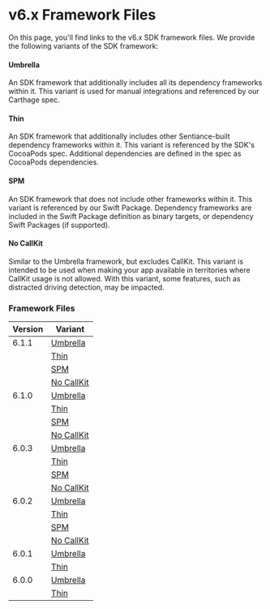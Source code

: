# v6.x Framework Files

On this page, you'll find links to the v6.x SDK framework files. We provide the following variants of the SDK framework:

#### Umbrella

An SDK framework that additionally includes all its dependency frameworks within it. This variant is used for manual integrations and referenced by our Carthage spec.

#### Thin

An SDK framework that additionally includes other Sentiance-built dependency frameworks within it. This variant is referenced by the SDK's CocoaPods spec. Additional dependencies are defined in the spec as CocoaPods dependencies.

#### SPM

An SDK framework that does not include other frameworks within it. This variant is referenced by our Swift Package. Dependency frameworks are included in the Swift Package definition as binary targets, or dependency Swift Packages (if supported).

#### No CallKit

Similar to the Umbrella framework, but excludes CallKit. This variant is intended to be used when making your app available in territories where CallKit usage is not allowed. With this variant, some features, such as distracted driving detection, may be impacted.

### Framework Files

| Version | Variant                                                                                                                                     |
| ------- | ------------------------------------------------------------------------------------------------------------------------------------------- |
| 6.1.1   | [Umbrella](https://sentiance-u1-sdk-downloads.s3.eu-west-1.amazonaws.com/ios/frameworks/SENTSDK/6.0.2/SENTSDK-6.1.1.xcframework.zip)        |
|         | [Thin](https://sentiance-u1-sdk-downloads.s3.eu-west-1.amazonaws.com/ios/frameworks/SENTSDK/6.0.2/SENTSDK-thin-6.1.1.xcframework.zip)       |
|         | [SPM](https://sentiance-u1-sdk-downloads.s3.eu-west-1.amazonaws.com/ios/frameworks/SENTSDK/6.0.2/SENTSDK-spm-6.1.1.xcframework.zip)         |
|         | [No CallKit](https://sentiance-u1-sdk-downloads.s3.eu-west-1.amazonaws.com/ios/frameworks/SENTSDK/6.0.2/SENTSDK-noCK-6.1.1.xcframework.zip) |
| 6.1.0   | [Umbrella](https://sentiance-u1-sdk-downloads.s3.eu-west-1.amazonaws.com/ios/frameworks/SENTSDK/6.0.2/SENTSDK-6.1.0.xcframework.zip)        |
|         | [Thin](https://sentiance-u1-sdk-downloads.s3.eu-west-1.amazonaws.com/ios/frameworks/SENTSDK/6.0.2/SENTSDK-thin-6.1.0.xcframework.zip)       |
|         | [SPM](https://sentiance-u1-sdk-downloads.s3.eu-west-1.amazonaws.com/ios/frameworks/SENTSDK/6.0.2/SENTSDK-spm-6.1.0.xcframework.zip)         |
|         | [No CallKit](https://sentiance-u1-sdk-downloads.s3.eu-west-1.amazonaws.com/ios/frameworks/SENTSDK/6.0.2/SENTSDK-noCK-6.1.0.xcframework.zip) |
| 6.0.3   | [Umbrella](https://sentiance-u1-sdk-downloads.s3.eu-west-1.amazonaws.com/ios/frameworks/SENTSDK/6.0.2/SENTSDK-6.0.3.xcframework.zip)        |
|         | [Thin](https://sentiance-u1-sdk-downloads.s3.eu-west-1.amazonaws.com/ios/frameworks/SENTSDK/6.0.2/SENTSDK-thin-6.0.3.xcframework.zip)       |
|         | [SPM](https://sentiance-u1-sdk-downloads.s3.eu-west-1.amazonaws.com/ios/frameworks/SENTSDK/6.0.2/SENTSDK-spm-6.0.3.xcframework.zip)         |
|         | [No CallKit](https://sentiance-u1-sdk-downloads.s3.eu-west-1.amazonaws.com/ios/frameworks/SENTSDK/6.0.2/SENTSDK-noCK-6.0.3.xcframework.zip) |
| 6.0.2   | [Umbrella](https://sentiance-u1-sdk-downloads.s3.eu-west-1.amazonaws.com/ios/frameworks/SENTSDK/6.0.2/SENTSDK-6.0.2.xcframework.zip)        |
|         | [Thin](https://sentiance-u1-sdk-downloads.s3.eu-west-1.amazonaws.com/ios/frameworks/SENTSDK/6.0.2/SENTSDK-thin-6.0.2.xcframework.zip)       |
|         | [SPM](https://sentiance-u1-sdk-downloads.s3.eu-west-1.amazonaws.com/ios/frameworks/SENTSDK/6.0.2/SENTSDK-spm-6.0.2.xcframework.zip)         |
|         | [No CallKit](https://sentiance-u1-sdk-downloads.s3.eu-west-1.amazonaws.com/ios/frameworks/SENTSDK/6.0.2/SENTSDK-noCK-6.0.2.xcframework.zip) |
| 6.0.1   | [Umbrella](https://sentiance-u1-sdk-downloads.s3.eu-west-1.amazonaws.com/ios/frameworks/SENTSDK-6.0.1.xcframework.zip)                      |
|         | [Thin](https://sentiance-u1-sdk-downloads.s3.eu-west-1.amazonaws.com/ios/frameworks/SENTSDK-thin-6.0.1.xcframework.zip)                     |
| 6.0.0   | [Umbrella](https://sentiance-u1-sdk-downloads.s3.eu-west-1.amazonaws.com/ios/frameworks/SENTSDK-6.0.0.xcframework.zip)                      |
|         | [Thin](https://sentiance-u1-sdk-downloads.s3.eu-west-1.amazonaws.com/ios/frameworks/SENTSDK-thin-6.0.0.xcframework.zip)                     |
